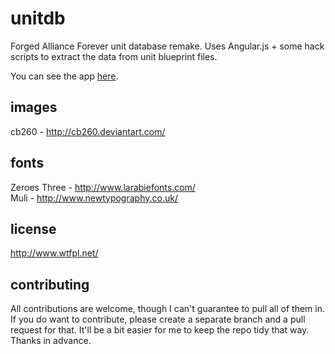 unitdb
======

Forged Alliance Forever unit database remake. Uses Angular.js + some hack scripts to extract the data from unit blueprint files.

You can see the app [here](http://spooky.github.io/unitdb).

images
------
cb260 - http://cb260.deviantart.com/

fonts
-----
Zeroes Three - http://www.larabiefonts.com/  
Muli - http://www.newtypography.co.uk/


license
-------
http://www.wtfpl.net/


contributing
------------
All contributions are welcome, though I can't guarantee to pull all of them in. If you do want to contribute,
please create a separate branch and a pull request for that. It'll be a bit easier for me to keep the repo tidy that way.  
Thanks in advance.
